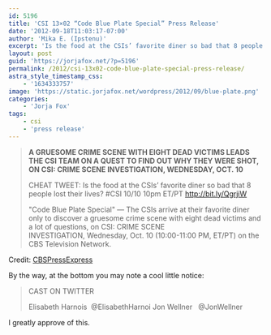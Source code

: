 ```yaml
---
id: 5196
title: 'CSI 13×02 “Code Blue Plate Special” Press Release'
date: '2012-09-18T11:03:17-07:00'
author: 'Mika E. (Ipstenu)'
excerpt: 'Is the food at the CSIs’ favorite diner so bad that 8 people lost their lives?'
layout: post
guid: 'https://jorjafox.net/?p=5196'
permalink: /2012/csi-13x02-code-blue-plate-special-press-release/
astra_style_timestamp_css:
    - '1634333757'
image: 'https://static.jorjafox.net/wordpress/2012/09/blue-plate.png'
categories:
    - 'Jorja Fox'
tags:
    - csi
    - 'press release'
---
```


<blockquote><strong>A GRUESOME CRIME SCENE WITH EIGHT DEAD VICTIMS LEADS THE CSI TEAM ON A QUEST TO FIND OUT WHY THEY WERE SHOT, ON CSI: CRIME SCENE INVESTIGATION, WEDNESDAY, OCT. 10</strong>

CHEAT TWEET: Is the food at the CSIs’ favorite diner so bad that 8 people lost their lives? #CSI 10/10 10pm ET/PT http://bit.ly/QgrjiW

"Code Blue Plate Special" — The CSIs arrive at their favorite diner only to discover a gruesome crime scene with eight dead victims and a lot of questions, on CSI: CRIME SCENE INVESTIGATION, Wednesday, Oct. 10 (10:00-11:00 PM, ET/PT) on the CBS Television Network.</blockquote>
Credit: <a href="http://www.cbspressexpress.com/cbs-entertainment/releases/view?id=32949">CBSPressExpress</a>

By the way, at the bottom you may note a cool little notice:
<blockquote>CAST ON TWITTER

Elisabeth Harnois  @ElisabethHarnoi
Jon Wellner   @JonWellner</blockquote>
I greatly approve of this.